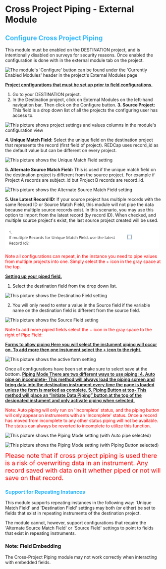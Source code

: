 

# Cross Project Piping - External Module
<h2 style='color: #33B9FF;'>Configure Cross Project Piping</h2>
This module must be enabled on the DESTINATION project, and is intentionally disabled on surveys for security reasons. Once enabled the configuration is done with in the
external module tab on the project.

![The module's 'Configure' button can be found under the 'Currently Enabled Modules' header in the project's External Modules page](/docs/readme_img_1.png)

<span style='font-weight: 600; text-decoration: underline;'>Project configurations that must be set up prior to field configurations.<span>
1. Go to your DESTINATION project.
2. In the Destination project, click on External Modules on the left-hand navigation bar. Then click on the
Configure button.
**3. Source Project:**
This field is a drop down list of all the projects the configuring user has access to.

![This picture shows project settings and values columns in the module's configuration view](/docs/readme_img_2.png)

**4. Unique Match Field:**
Select the unique field on the destination project that represents the record (first field of project). REDCap
uses record_id as the default value but can be different on every project.

![This picture shows the Unique Match Field setting](/docs/readme_img_3.png)

**5. Alternate Source Match Field:**
This is used if the unique match field on the destination project is different from the source project. For
example if Project A records are subject_id but Project B records are record_id.

![This picture shows the Alternate Source Match Field setting](/docs/readme_img_4.png)

**5. Use Latest Record ID:**
If your source project has multiple records with the same Record ID or Source Match Field, this module will not pipe the data because multiple source records exist.  In this scenario, you may use this option to import from the latest record (by record ID). When checked, and multiple source project's exist, the last source project created will be used. 

![This picture shows the Latest Record ID Setting](/docs/readme_img_10.png)

<span style='color: #ff0000;'>Note all configurations can repeat, in the instance you need to pipe values from multiple projects into one. Simply select the + icon in the gray space at the top.</span>

<span style='font-weight: 600; text-decoration: underline;'>Setting up your piped field.<span>
1. Select the destination field from the drop down list.

![This picture shows the Destinatino Field setting](/docs/readme_img_5.png)

2. You will only need to enter a value in the Source field if the variable name on the destination field is
different from the source field.

![This picture shows the Source Field setting](/docs/readme_img_6.png)

<span style='color: #ff0000;'>Note to add more pipied fields select the + icon in the gray space to the right of Pipe Field:</span>

<span style='font-weight: 600; text-decoration: underline;'>Forms to allow piping<span>
Here you will select the instument piping will occur on. To add more then one instument select the + icon to the
right.

![This picture shows the active form setting](/docs/readme_img_7.png)

Once all configurations have been set make sure to select save at the bottom.
<span style='font-weight: 600; text-decoration: underline;'>Piping Mode<span>
There are two different ways to use piping:
4. Auto pipe on incomplete- This method will always load the piping screen and bring data into the
destination instrument every time the page is loaded unless the form is marked as complete.
5. Piping Button at top- This method will place an “Initiate Data Piping” button at the top of the
designated instument and only activate piping when selected.

<span style='color: #ff0000;'>Note: Auto piping will only run on 'Incomplete' status, and the piping button will only appear on instruments with an 'Incomplete' status. Once a record has moved from incomplete to any other status piping will not be available.
The status can always be reverted to incomplete to utilize this function.</span>

![This picture shows the Piping Mode setting (with Auto pipe selected)](/docs/readme_img_8.png)

![This picture shows the Piping Mode setting (with Piping Button selected)](/docs/readme_img_9.png)

<span style='color: #ff0000; font-size: 1.25rem;'>Please note that if cross project piping is used there is a risk of overwriting data
in an instrument. Any record saved with data on it whether piped or not will save on that record.</span>

<h3 style='color: #33B9FF;'>Support for Repeating Instances</h3>
This module supports repeating instances in the following way:
'Unique Match Field' and 'Destination Field' settings may both (or either) be set to fields that exist in repeating instruments of the destination project.

The module cannot, however, support configurations that require the 'Alternate Source Match Field' or 'Source Field' settings to point to fields that exist in repeating instruments.

### Note: Field Embedding
The Cross-Project Piping module may not work correctly when interacting with embedded fields.
